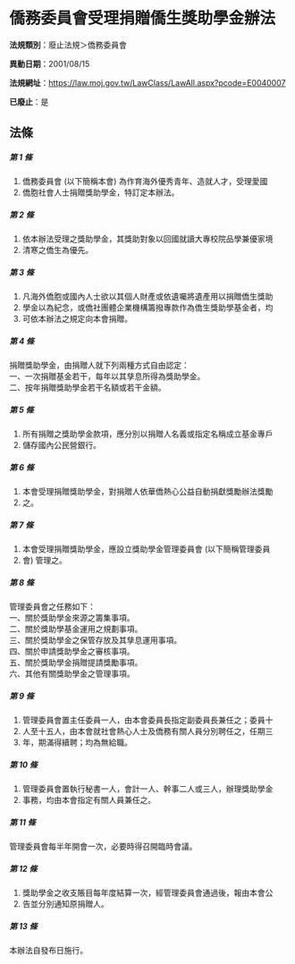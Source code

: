 # 僑務委員會受理捐贈僑生獎助學金辦法

**法規類別**：廢止法規＞僑務委員會

**異動日期**：2001/08/15  

**法規網址**：https://law.moj.gov.tw/LawClass/LawAll.aspx?pcode=E0040007

**已廢止**：是



## 法條
##### 第 1 條
1. 僑務委員會 (以下簡稱本會) 為作育海外優秀青年、造就人才，受理愛國
1. 僑胞社會人士捐贈獎助學金，特訂定本辦法。

##### 第 2 條
1. 依本辦法受理之獎助學金，其獎助對象以回國就讀大專校院品學兼優家境
1. 清寒之僑生為優先。

##### 第 3 條
1. 凡海外僑胞或國內人士欲以其個人財產或依遺囑將遺產用以捐贈僑生獎助
1. 學金以為紀念，或僑社團體企業機構籌撥專款作為僑生獎助學基金者，均
1. 可依本辦法之規定向本會捐贈。

##### 第 4 條
捐贈獎助學金，由捐贈人就下列兩種方式自由認定：  
一、一次捐贈基金若干，每年以其孳息所得為獎助學金。  
二、按年捐贈獎助學金若干名額或若干金額。

##### 第 5 條
1. 所有捐贈之獎助學金款項，應分別以捐贈人名義或指定名稱成立基金專戶
1. 儲存國內公民營銀行。

##### 第 6 條
1. 本會受理捐贈獎助學金，對捐贈人依華僑熱心公益自動捐獻獎勵辦法獎勵
1. 之。

##### 第 7 條
1. 本會受理捐贈獎助學金，應設立獎助學金管理委員會 (以下簡稱管理委員
1. 會) 管理之。

##### 第 8 條
管理委員會之任務如下：  
一、關於獎助學金來源之籌集事項。  
二、關於獎助學基金運用之規劃事項。  
三、關於獎助學金之保管存放及其孳息運用事項。  
四、關於申請獎助學金之審核事項。  
五、關於獎助學金捐贈提請獎勵事項。  
六、其他有關獎助學金之管理事項。

##### 第 9 條
1. 管理委員會置主任委員一人，由本會委員長指定副委員長兼任之；委員十
1. 人至十五人，由本會就社會熱心人士及僑務有關人員分別聘任之，任期三
1. 年，期滿得續聘；均為無給職。

##### 第 10 條
1. 管理委員會置執行秘書一人，會計一人、幹事二人或三人，辦理獎助學金
1. 事務，均由本會指定有關人員兼任之。

##### 第 11 條
管理委員會每半年開會一次，必要時得召開臨時會議。

##### 第 12 條
1. 獎助學金之收支賬目每年度結算一次，經管理委員會通過後，報由本會公
1. 告並分別通知原捐贈人。

##### 第 13 條
本辦法自發布日施行。


